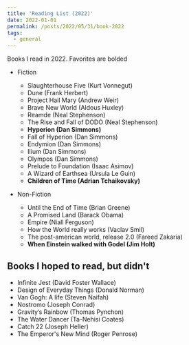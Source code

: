 ```yaml
---
title: 'Reading List (2022)'
date: 2022-01-01
permalink: /posts/2022/05/31/book-2022
tags:
  - general
---
```


Books I read in 2022. Favorites are bolded

- Fiction
  - Slaughterhouse Five (Kurt Vonnegut)
  - Dune (Frank Herbert)
  - Project Hail Mary (Andrew Weir)
  - Brave New World (Aldous Huxley)
  - Reamde (Neal Stephenson)
  - The Rise and Fall of DODO (Neal Stephenson)
  - **Hyperion (Dan Simmons)**
  - Fall of Hyperion (Dan Simmons)
  - Endymion (Dan Simmons)
  - Ilium (Dan Simmons)
  - Olympos (Dan Simmons)
  - Prelude to Foundation (Isaac Asimov)
  - A Wizard of Earthsea (Ursula Le Guin)
  - **Children of Time (Adrian Tchaikovsky)**


- Non-Fiction
  - Until the End of Time (Brian Greene)
  - A Promised Land (Barack Obama)
  - Empire (Niall Ferguson)
  - How the World really works (Vaclav Smil)
  - The post-american world, release 2.0 (Fareed Zakaria)
  - **When Einstein walked with Godel (Jim Holt)**

## Books I hoped to read, but didn't
- Infinite Jest (David Foster Wallace)
- Design of Everyday Things (Donald Norman)
- Van Gogh: A life (Steven Naifah)
- Nostromo (Joseph Conrad)
- Gravity’s Rainbow (Thomas Pynchon)
- The Water Dancer (Ta-Nehisi Coates)
- Catch 22 (Joseph Heller)
- The Emperor's New Mind (Roger Penrose)
